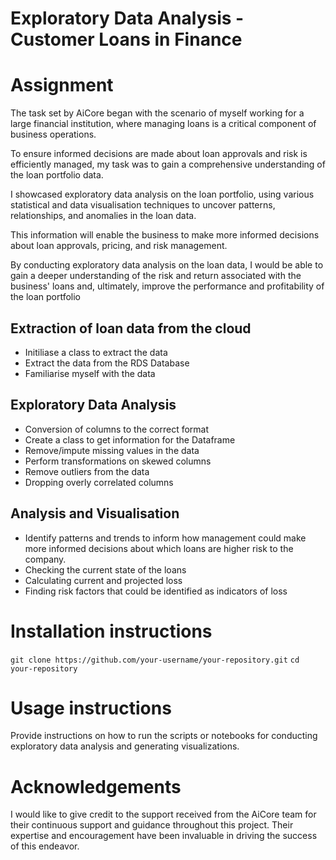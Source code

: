 # Exploratory Data Analysis - Customer Loans in Finance

# Assignment
The task set by AiCore began with the scenario of myself working for a large financial institution, where managing loans is a critical component of business operations.

To ensure informed decisions are made about loan approvals and risk is efficiently managed, my task was to gain a comprehensive understanding of the loan portfolio data.

I showcased exploratory data analysis on the loan portfolio, using various statistical and data visualisation techniques to uncover patterns, relationships, and anomalies in the loan data.

This information will enable the business to make more informed decisions about loan approvals, pricing, and risk management.

By conducting exploratory data analysis on the loan data, I would be able to gain a deeper understanding of the risk and return associated with the business' loans and, ultimately, improve the performance and profitability of the loan portfolio

## Extraction of loan data from the cloud
- Initiliase a class to extract the data
- Extract the data from the RDS Database
- Familiarise myself with the data

## Exploratory Data Analysis
- Conversion of columns to the correct format
- Create a class to get information for the Dataframe
- Remove/impute missing values in the data
- Perform transformations on skewed columns
- Remove outliers from the data
- Dropping overly correlated columns

## Analysis and Visualisation
- Identify patterns and trends to inform how management could make more informed decisions about which loans are higher risk to the company.
- Checking the current state of the loans
- Calculating current and projected loss
- Finding risk factors that could be identified as indicators of loss

# Installation instructions
```git clone https://github.com/your-username/your-repository.git```
```cd your-repository```

# Usage instructions
Provide instructions on how to run the scripts or notebooks for conducting exploratory data analysis and generating visualizations.

# Acknowledgements
I would like to give credit to the support received from the AiCore team for their continuous support and guidance throughout this project. Their expertise and encouragement have been invaluable in driving the success of this endeavor.
